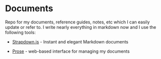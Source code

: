 Documents
=========

Repo for my documents, reference guides, notes, etc which I can easily update or refer to. I write nearly everything in markdown now and I use the following tools:

* [Strapdown.js](http://strapdownjs.com/) - Instant and elegant Markdown documents

* [Prose](http://prose.io/) - web-based interface for managing my documents